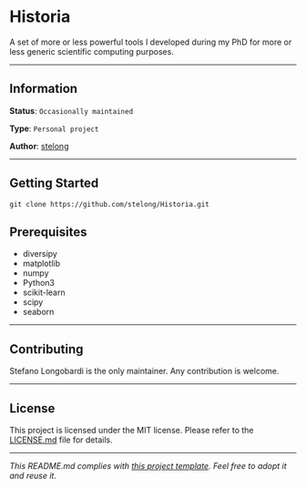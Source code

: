 # Historia

A set of more or less powerful tools I developed during my PhD for more or less generic scientific computing purposes.

---
## Information

**Status**: `Occasionally maintained`

**Type**: `Personal project`

**Author**: [stelong](https://github.com/stelong)

---
## Getting Started

```
git clone https://github.com/stelong/Historia.git
```

## Prerequisites

* diversipy
* matplotlib
* numpy
* Python3
* scikit-learn
* scipy
* seaborn

---
## Contributing

Stefano Longobardi is the only maintainer. Any contribution is welcome.

---
## License

This project is licensed under the MIT license.
Please refer to the [LICENSE.md](LICENSE.md) file for details.

---
*This README.md complies with [this project template](
https://github.com/ShadowTemplate/project-template). Feel free to adopt it
and reuse it.*